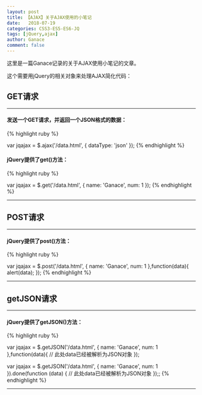 ```yaml
---
layout: post
title: 【AJAX】关于AJAX使用的小笔记
date:   2018-07-19
categories: CSS3-ES5-ES6-JQ
tags: [jQuery,ajax]
author: Ganace
comment: false
---
```


这里是一篇Ganace记录的关于AJAX使用小笔记的文章。



这个需要用jQuery的相关对象来处理AJAX简化代码：

## GET请求

---

####  发送一个GET请求，并返回一个JSON格式的数据：

{% highlight ruby %}

var jqajax = $.ajax('/data.html', {
    dataType: 'json'
});
{% endhighlight %}

####  jQuery提供了get()方法：

{% highlight ruby %}

var jqajax = $.get('/data.html', {
    name: 'Ganace',
    num: 1
});
{% endhighlight %}

---

## POST请求

---

####  jQuery提供了post()方法：

{% highlight ruby %}

var jqajax = $.post('/data.html', {
    name: 'Ganace',
    num: 1
},function(data){
	alert(data);
});
{% endhighlight %}

---

## getJSON请求

---

####  jQuery提供了getJSON()方法：

{% highlight ruby %}

var jqajax = $.getJSON('/data.html', {
    name: 'Ganace',
    num: 1
},function(data){
	// 此处data已经被解析为JSON对象
});

var jqajax = $.getJSON('/data.html', {
    name: 'Ganace',
    num: 1
}).done(function (data) {
    // 此处data已经被解析为JSON对象
});;
{% endhighlight %}

---

